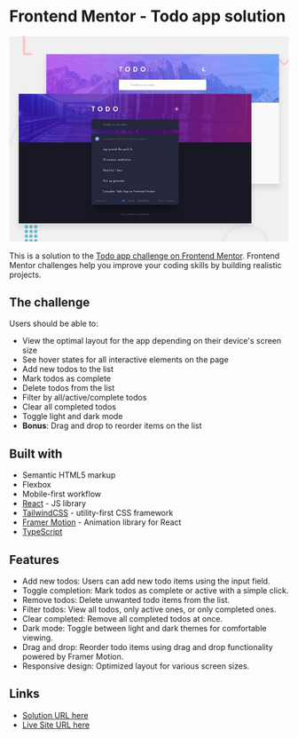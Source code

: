 # Frontend Mentor - Todo app solution

![Design preview for the Todo app coding challenge](./design/desktop-preview.jpg)

This is a solution to the [Todo app challenge on Frontend Mentor](https://www.frontendmentor.io/challenges/todo-app-Su1_KokOW). Frontend Mentor challenges help you improve your coding skills by building realistic projects.

## The challenge

Users should be able to:

- View the optimal layout for the app depending on their device's screen size
- See hover states for all interactive elements on the page
- Add new todos to the list
- Mark todos as complete
- Delete todos from the list
- Filter by all/active/complete todos
- Clear all completed todos
- Toggle light and dark mode
- **Bonus**: Drag and drop to reorder items on the list

## Built with

- Semantic HTML5 markup
- Flexbox
- Mobile-first workflow
- [React](https://react.dev/) - JS library
- [TailwindCSS](https://tailwindcss.com/) - utility-first CSS framework
- [Framer Motion](https://www.framer.com/motion/) - Animation library for React
- [TypeScript](https://www.typescriptlang.org/)

## Features

- Add new todos: Users can add new todo items using the input field.
- Toggle completion: Mark todos as complete or active with a simple click.
- Remove todos: Delete unwanted todo items from the list.
- Filter todos: View all todos, only active ones, or only completed ones.
- Clear completed: Remove all completed todos at once.
- Dark mode: Toggle between light and dark themes for comfortable viewing.
- Drag and drop: Reorder todo items using drag and drop functionality powered by Framer Motion.
- Responsive design: Optimized layout for various screen sizes.

## Links

- [Solution URL here](https://github.com/mayurDayal2000/todo-app-main)
- [Live Site URL here](https://mayurdayal2000-todo-app-main.netlify.app/)
